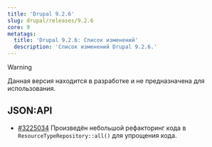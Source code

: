 ```yaml
---
title: 'Drupal 9.2.6'
slug: drupal/releases/9.2.6
core: 9
metatags:
  title: 'Drupal 9.2.6: Список изменений'
  description: 'Список изменений Drupal 9.2.6.'
---
```


> [!WARNING]
> Данная версия находится в разработке и не предназначена для использования.

## JSON:API

* [#3225034](https://www.drupal.org/node/3225034) Произведён небольшой рефакторинг кода в `ResourceTypeRepository::all()` для упрощения кода.